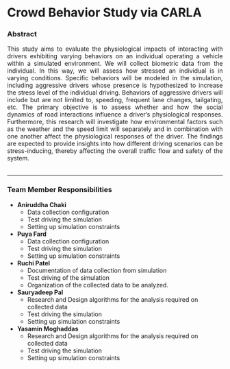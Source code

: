 # Crowd Behavior Study via CARLA

### Abstract
<div style="text-align: justify;">This study aims to evaluate the physiological impacts of interacting with drivers exhibiting varying behaviors on an individual operating a vehicle within a simulated environment. We will collect biometric data from the individual. In this way, we will assess how stressed an individual is in varying conditions. Specific behaviors will be modeled in the simulation, including aggressive drivers whose presence is hypothesized to increase the stress level of the individual driving. Behaviors of aggressive drivers will include but are not limited to, speeding, frequent lane changes, tailgating, etc. The primary objective is to assess whether and how the social dynamics of road interactions influence a driver’s physiological responses. Furthermore, this research will investigate how environmental factors such as the weather and the speed limit will separately and in combination with one another affect the physiological responses of the driver. The findings are expected to provide insights into how different driving scenarios can be stress-inducing, thereby affecting the overall traffic flow and safety of the system.</div><br>

* * *

### Team Member Responsibilities
* **Aniruddha Chaki**
  - Data collection configuration
  - Test driving the simulation
  - Setting up simulation constraints
* **Puya Fard**
  - Data collection configuration
  - Test driving the simulation
  - Setting up simulation constraints
* **Ruchi Patel**
  - Documentation of data collection from simulation
  - Test driving of the simulation
  - Organization of the collected data to be analyzed.
* **Sauryadeep Pal**
  - Research and Design algorithms for the analysis required on collected data
  - Test driving the simulation
  - Setting up simulation constraints
* **Yasamin Moghaddas**
  - Research and Design algorithms for the analysis required on collected data
  - Test driving the simulation
  - Setting up simulation constraints